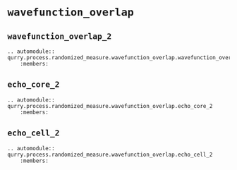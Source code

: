 # `wavefunction_overlap`

## `wavefunction_overlap_2`

```{eval-rst}
.. automodule:: qurry.process.randomized_measure.wavefunction_overlap.wavefunction_overlap_2
    :members:
```

## `echo_core_2`

```{eval-rst}
.. automodule:: qurry.process.randomized_measure.wavefunction_overlap.echo_core_2
    :members:
```

## `echo_cell_2`

```{eval-rst}
.. automodule:: qurry.process.randomized_measure.wavefunction_overlap.echo_cell_2
    :members:
```
